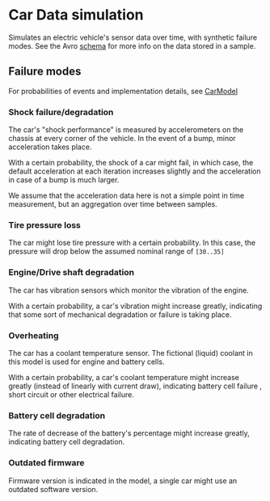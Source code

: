 # Car Data simulation

Simulates an electric vehicle's sensor data over time, with synthetic failure modes.
See the Avro [schema](src/main/resources/cardata-v1.avsc) for more info on the data stored in a sample.

## Failure modes

For probabilities of events and implementation details, see [CarModel](src/main/java/com/hivemq/CarModel.java)

### Shock failure/degradation

The car's "shock performance" is measured by accelerometers on the chassis at every corner of the vehicle.
In the event of a bump, minor acceleration takes place.

With a certain probability, the shock of a car might fail, in which case, the default acceleration at each iteration increases slightly and the acceleration in case of a bump is much larger.

We assume that the acceleration data here is not a simple point in time measurement, but an aggregation over time between samples.

### Tire pressure loss

The car might lose tire pressure with a certain probability. In this case, the pressure will drop below the assumed nominal range of `[30..35]`

### Engine/Drive shaft degradation

The car has vibration sensors which monitor the vibration of the engine.

With a certain probability, a car's vibration might increase greatly, indicating that some sort of mechanical degradation or failure is taking place. 

### Overheating

The car has a coolant temperature sensor. The fictional (liquid) coolant in this model is used for engine and battery cells.

With a certain probability, a car's coolant temperature might increase greatly (instead of linearly with current draw), indicating battery cell failure , short circuit or other electrical failure.

### Battery cell degradation

The rate of decrease of the battery's percentage might increase greatly, indicating battery cell degradation.

### Outdated firmware

Firmware version is indicated in the model, a single car might use an outdated software version.